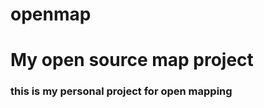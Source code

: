 # openmap
<h1>My open source map project </h1>
<h3> this is my personal project for open mapping </h3>
